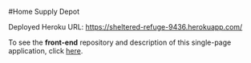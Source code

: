 #Home Supply Depot

Deployed Heroku URL: https://sheltered-refuge-9436.herokuapp.com/

To see the **front-end** repository and description of this single-page application, click [here](https://github.com/baz1389/starcraft-front-end).
